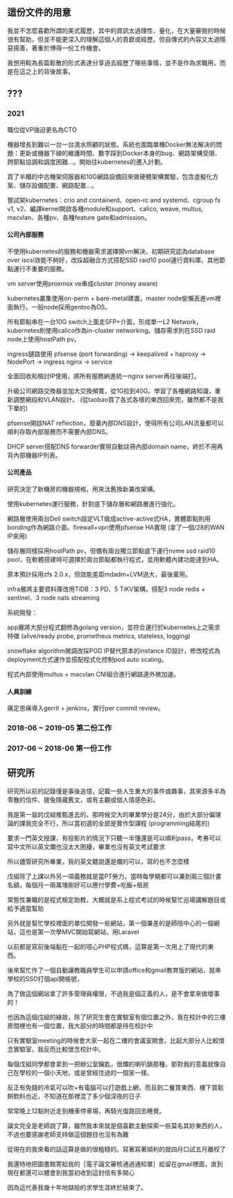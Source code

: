 ## 這份文件的用意

我並不怎麼喜歡所謂的美式履歷，其中的資訊太過理性、量化，在大量審閱的時候很有幫助，但並不能更深入的理解這個人的貢獻或經歷。但自傳式的內容又太過隱惡揚善，著重於博得一份工作機會。

我想用較為長篇鬆散的形式表達分享過去經歷了哪些事情，並不是作為求職用，而是在這之上的背後故事。

## ???

### 2021

職位從VP強迫更名為CTO

機器增長到難以一台一台澆水照顧的狀態。系統也面臨單機Docker無法解決的問題：更新或機器下線的維護時間、數字踩到Docker本身的bug、網路架構受限、跨節點協調和調度困難...。開始往kubernetes的遷入計劃。

買了半櫃的中古機架伺服器和10G網路設備回來做硬體架構實驗，包含虛擬化方案、儲存設備配置、網路配置...。

嘗試架kubernetes：crio and containerd、open-rc and systemd、cgroup fs v1, v2、編譯kernel開啟各種module和support、calico, weave, multus, macvlan、各種pv、各種feature gate和admission。

#### 公司內部服務

不使用kubernetes的服務和機器需求選擇開vm解決。初期研究認為database over iscsi效能不夠好，改採超融合方式搭配SSD raid10 pool運行資料庫。其他節點運行不重要的服務。

vm server使用proxmox ve串成cluster (money aware)

kubernetes叢集使用on-perm + bare-metal建置。master node偷懶丟進vm裡面執行。一般node採用gentoo為OS。

所有節點串在一台10G switch上面走SFP+介面，形成單一L2 Network，kubernetes則使用calico作為in-cluster networking。儲存需求則在SSD raid node上使用hostPath pv。

ingress鏈路使用 pfsense (port forwarding) -> keepalived + haproxy -> NodePort -> ingress nginx -> service

全面回收和檢討IP使用，將所有服務納進統一nginx server再往後端打。

升級公司網路交換器並加大交換頻寬，從1G拉到40G。學習了各種網路知識，重新調整網段和VLAN設計。 (從taobao買了各式各樣的東西回來兜，雖然都不是我下單的)

pfsense開啟NAT reflection，廢棄內部DNS設計，使得所有公司LAN流量都可以順利存取內部服務而不需要內部DNS。

DHCP server搭配DNS forwarder實現自動註冊內部domain name，終於不用再背內部機器IP列表。

#### 公司產品

研究決定了新機房的機器規格，用來汰舊換新兼改架構。

使用kubernetes運行服務，針對底下儲存層和網路層進行強化。

網路層使用兩台Dell switch設定VLT做成active-active式HA，實體節點則用bonding作為網路介面。firewall+vpn使用pfsense HA實現 (拿了一個/28的WAN IP來用)

儲存層同樣採用hostPath pv，但備有兩台獨立節點底下運行nvme ssd raid10 pool，在軟體搭建時可選擇於兩台節點都執行程式，並用軟體內建功能達到HA。

原本預計採用zfs 2.0.x，但效能差距mdadm+LVM過大，最後棄用。

infra層將主要資料庫改用TiDB：3 PD、5 TiKV架構，搭配3 node redis + sentinel、3 node nats streaming

系統開發：

app層將大部分程式翻修為golang version，並符合運行於kubernetes上之需求特徵 (alive/ready probe, prometheus metrics, stateless, logging)

snowflake algorithm微調改採POD IP替代原本的instance ID設計，修改程式為deployment方式運作並搭配程式化控制pod auto scaling。

程式內部使用multus + macvlan CNI組合進行網路連外微加速。

#### 人員訓練

痛定思痛導入gerrit + jenkins，實行per commit review。

### 2018-06 ~ 2019-05 第二份工作

### 2017-06 ~ 2018-06 第一份工作

## 研究所 

研究所以前的記錄僅是事後追憶，記載一些人生重大的事件或趣事，其來源多半為零散的信件、披兔隱藏舊文，或有主觀或個人情感色彩。


我是第一屆的戊組推甄進去的，那時候交大的畢業學分是24分，由於大部分偏理論的課我完全不行，所以當初選的全部是實作型課程 (programming結尾的)

要求一門英文授課，有投影片的情況下只聽一半懂還是可以順利pass，考券可以寫中文所以英文爛也沒太大困擾，畢業也沒有英文考試要求

所以儘管研究所畢業，我的英文聽說還是爛的可以，寫的也不怎麼樣


戊組除了上課以外另一項義務就是當PT勞力，當時每學期都可以兼到兩三個計畫名額，每個月一兩萬塊剛好可以應付學費+吃飯+租房

常態性兼職的是程式檢定助教，大概就是系上程式考試的時候幫忙巡場講解題目或給予適當幫助

另外就是幫忙學校裡面的單位開發一些網站，第一個兼差的是師陪中心的一個網站，這也是第一次學MVC開始寫網站，用Laravel

以前都是寫前後端黏在一起的噁心PHP程式碼，這算是第一次用上了現代的東西。

後來幫忙作了一個自動讓教職員學生可以申請office和gmail教育版的網站，就串學校的SSO打個api開帳號，

為了做這個網站拿了許多管理員權限，不過我是個正義的人，是不會拿來做壞事的！


也因為這個戊組的緣故，除了研究生會在實驗室有個位置之外，我在校計中的三樓房間裡也有一個位置，我大部分的時間都是待在校計中

只有實驗室meeting的時候會大家一起在二樓的會議室開會。比起大部分人比較懷念實驗室，我反而比較懷念校計中。

每個戊組同學都會拿到一把辦公室鑰匙，很爛的喇叭鎖那種，那對我的意義就像自己在學校的一個小天地，或是曾經住過的一個家一樣。

反正有免錢的冷氣可以吹+有電腦可以打遊戲上網，而且到二餐買東西、樓下買鬆餅飲料也近，不知道在那裡混了多少個深夜的日子

常常晚上12點附近走到機車停車場，再騎光復路回去睡覺。


論文完全是老師說了算，雖然我本來就是個喜歡主動探索一些莫名其妙東西的人，不過也要感謝老師支持做這個題目也沒有為難

從現在的我來看的話這算是做的很粗糙的。寫著寫著順利的就四月口試五月離校了

我還特地把圖書館寄給我的［電子論文審核通過通知單］給留在gmail裡面，直到現在都還可以體會到我當初收到這封信有多開心

因為這代表我幾十年地獄般的求學生涯終於結束了。
